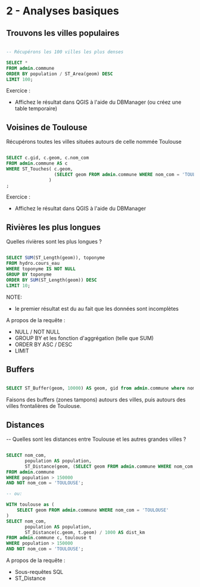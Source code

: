 2 - Analyses basiques
=====================

Trouvons les villes populaires
------------------------------

```SQL

-- Récupérons les 100 villes les plus denses

SELECT * 
FROM admin.commune 
ORDER BY population / ST_Area(geom) DESC
LIMIT 100;
```


Exercice : 

- Affichez le résultat dans QGIS à l'aide du DBManager (ou créez une table temporaire)

Voisines de Toulouse
--------------------

Récupérons toutes les villes situées autours de celle nommée Toulouse

```SQL

SELECT c.gid, c.geom, c.nom_com
FROM admin.commune AS c
WHERE ST_Touches( c.geom, 
                  (SELECT geom FROM admin.commune WHERE nom_com = 'TOULOUSE')
                )
;
```
Exercice : 

- Affichez le résultat dans QGIS à l'aide du DBManager

Rivières les plus longues
-------------------------

Quelles rivières sont les plus longues ?

 
```SQL

SELECT SUM(ST_Length(geom)), toponyme
FROM hydro.cours_eau
WHERE toponyme IS NOT NULL
GROUP BY toponyme
ORDER BY SUM(ST_Length(geom)) DESC
LIMIT 10;
```

NOTE: 

- le premier résultat est du au fait que les données sont incomplètes

A propos de la requête :

- NULL / NOT NULL
- GROUP BY et les fonction d'aggrégation (telle que SUM)
- ORDER BY ASC / DESC
- LIMIT

Buffers
-------

```SQL

SELECT ST_Buffer(geom, 10000) AS geom, gid from admin.commune where nom_com = 'TOULOUSE';

```

Faisons des buffers (zones tampons) autours des villes, puis autours des villes frontalières de Toulouse.


Distances
---------

-- Quelles sont les distances entre Toulouse et les autres grandes villes ?

```SQL

SELECT nom_com,
       population AS population,
       ST_Distance(geom, (SELECT geom FROM admin.commune WHERE nom_com = 'TOULOUSE')) / 1000 AS dist_km
FROM admin.commune
WHERE population > 150000
AND NOT nom_com = 'TOULOUSE';

-- ou:

WITH toulouse as (
	SELECT geom FROM admin.commune WHERE nom_com = 'TOULOUSE'
)
SELECT nom_com,
       population AS population,
       ST_Distance(c.geom, t.geom) / 1000 AS dist_km
FROM admin.commune c, toulouse t
WHERE population > 150000
AND NOT nom_com = 'TOULOUSE';
```

A propos de la requête :

- Sous-requêtes SQL
- ST_Distance
